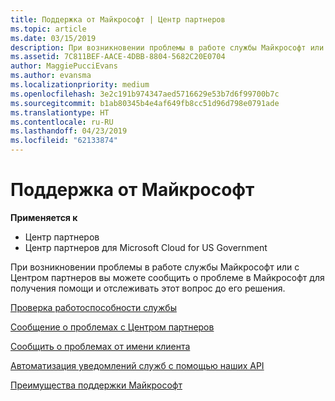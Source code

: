 ```yaml
---
title: Поддержка от Майкрософт | Центр партнеров
ms.topic: article
ms.date: 03/15/2019
description: При возникновении проблемы в работе службы Майкрософт или с Центром партнеров вы можете сообщить о проблеме в Майкрософт для получения помощи и отслеживать этот вопрос до его решения.
ms.assetid: 7C811BEF-AACE-4DBB-8804-5682C20E0704
author: MaggiePucciEvans
ms.author: evansma
ms.localizationpriority: medium
ms.openlocfilehash: 3e2c191b974347aed5716629e53b7d6f99700b7c
ms.sourcegitcommit: b1ab80345b4e4af649fb8cc51d96d798e0791ade
ms.translationtype: HT
ms.contentlocale: ru-RU
ms.lasthandoff: 04/23/2019
ms.locfileid: "62133874"
---
```

# <a name="support-from-microsoft"></a>Поддержка от Майкрософт

**Применяется к**

-  Центр партнеров
-  Центр партнеров для Microsoft Cloud for US Government


При возникновении проблемы в работе службы Майкрософт или с Центром партнеров вы можете сообщить о проблеме в Майкрософт для получения помощи и отслеживать этот вопрос до его решения.

[Проверка работоспособности службы](check-service-health.md)

[Сообщение о проблемах с Центром партнеров](report-problems-with-partner-center.md)

[Сообщить о проблемах от имени клиента](report-problems-on-behalf-of-a-customer.md)

[Автоматизация уведомлений служб с помощью наших API](get-automated-service-notifications-with-our-apis.md)

[Преимущества поддержки Майкрософт](https://partner.microsoft.com/support/contact-support)

 

 



